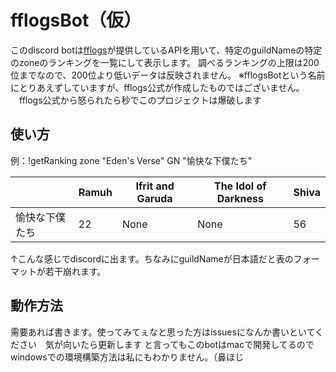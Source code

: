 # fflogsBot（仮）

このdiscord botは[fflogs](https://www.fflogs.com/)が提供しているAPIを用いて、特定のguildNameの特定のzoneのランキングを一覧にして表示します。
調べるランキングの上限は200位までなので、200位より低いデータは反映されません。
※fflogsBotという名前にとりあえずしていますが、fflogs公式が作成したものではございません。
　fflogs公式から怒られたら秒でこのプロジェクトは爆破します

## 使い方

例：!getRanking zone "Eden's Verse" GN "愉快な下僕たち"
　　 

|                | Ramuh | Ifrit and Garuda | The Idol of Darkness | Shiva |
----------------|-------|------------------|----------------------|-------|
| 愉快な下僕たち    |   22  |       None       |         None         |   56  |

↑こんな感じでdiscordに出ます。ちなみにguildNameが日本語だと表のフォーマットが若干崩れます。

## 動作方法

需要あれば書きます。使ってみてぇなと思った方はissuesになんか書いといてください　気が向いたら更新します
と言ってもこのbotはmacで開発してるのでwindowsでの環境構築方法は私にもわかりません。（鼻ほじ
